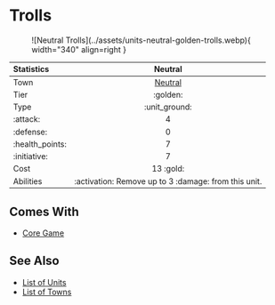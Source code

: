 # Trolls

<figure markdown="span">
    ![Neutral Trolls](../assets/units-neutral-golden-trolls.webp){ width="340" align=right }
</figure>


| Statistics | Neutral |
| :--- | :---: |
| Town | [Neutral](../towns/neutral.md) |
| Tier | :golden: |
| Type | :unit_ground: |
| :attack: | 4 |
| :defense: | 0 |
| :health_points: | 7 |
| :initiative: | 7 |
| Cost | 13 :gold: |
| Abilities | :activation: Remove up to 3 :damage: from this unit. |


## Comes With

- [Core Game](../content/core_game.md)


## See Also

- [List of Units](index.md)
- [List of Towns](../towns/index.md)